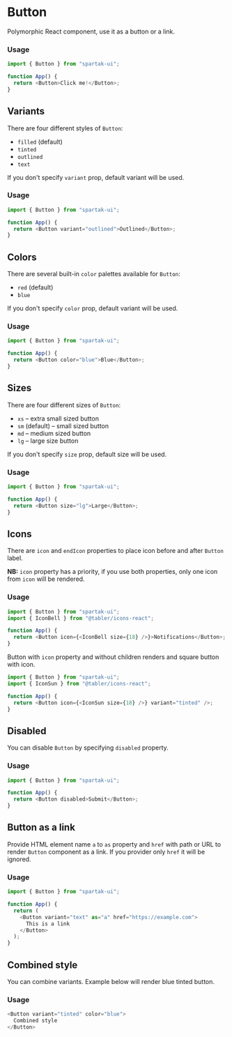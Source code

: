 # Button

Polymorphic React component, use it as a button or a link.

### Usage

```typescript
import { Button } from "spartak-ui";

function App() {
  return <Button>Click me!</Button>;
}
```

## Variants

There are four different styles of `Button`:

- `filled` (default)
- `tinted`
- `outlined`
- `text`

If you don't specify `variant` prop, default variant will be used.

### Usage

```typescript
import { Button } from "spartak-ui";

function App() {
  return <Button variant="outlined">Outlined</Button>;
}
```

## Colors

There are several built-in `color` palettes available for `Button`:

- `red` (default)
- `blue`

If you don't specify `color` prop, default variant will be used.

### Usage

```typescript
import { Button } from "spartak-ui";

function App() {
  return <Button color="blue">Blue</Button>;
}
```

## Sizes

There are four different sizes of `Button`:

- `xs` – extra small sized button
- `sm` (default) – small sized button
- `md` – medium sized button
- `lg` – large size button

If you don't specify `size` prop, default size will be used.

### Usage

```typescript
import { Button } from "spartak-ui";

function App() {
  return <Button size="lg">Large</Button>;
}
```

## Icons

There are `icon` and `endIcon` properties to place icon before and after `Button` label.

**NB:** `icon` property has a priority, if you use both properties, only one icon from `icon` will be rendered.

### Usage

```typescript
import { Button } from "spartak-ui";
import { IconBell } from "@tabler/icons-react";

function App() {
  return <Button icon={<IconBell size={18} />}>Notifications</Button>;
}
```

Button with `icon` property and without children renders and square button with icon.

```typescript
import { Button } from "spartak-ui";
import { IconSun } from "@tabler/icons-react";

function App() {
  return <Button icon={<IconSun size={18} />} variant="tinted" />;
}
```

## Disabled

You can disable `Button` by specifying `disabled` property.

### Usage

```typescript
import { Button } from "spartak-ui";

function App() {
  return <Button disabled>Submit</Button>;
}
```

## Button as a link

Provide HTML element name `a` to `as` property and `href` with path or URL to render `Button` component as a link. If you provider only `href` it will be ignored.

### Usage

```typescript
import { Button } from "spartak-ui";

function App() {
  return (
    <Button variant="text" as="a" href="https://example.com">
      This is a link
    </Button>
  );
}
```

## Combined style

You can combine variants. Example below will render blue tinted button.

### Usage

```typescript
<Button variant="tinted" color="blue">
  Combined style
</Button>
```

